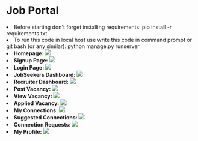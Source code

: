 # Job Portal
<li>Before starting don't forget installing requirements: pip install -r requirements.txt
<li>To run this code in local host use write this code in command prompt or git bash (or any similar): python manage.py runserver
<b><li>Homepage:
  <img src="./Screenshots/Homepage.png"></img>
<li>Signup Page:
  <img src="./Screenshots/Signup.png"></img>
<li>Login Page:
  <img src="./Screenshots/Login.png"></img>
<li>JobSeekers Dashboard:
  <img src="./Screenshots/JobSeekerDashboard.png"></img>
<li>Recruiter Dashboard:
  <img src="./Screenshots/RecruiterDashboard.png"></img>
<li>Post Vacancy:
  <img src="./Screenshots/PostVacancy.png"></img>
<li>View Vacancy:
  <img src="./Screenshots/ViewVacancy.png"></img>
<li>Applied Vacancy:
  <img src="./Screenshots/AppliedVacancy.png"></img>
<li>My Connections:
  <img src="./Screenshots/Myconnection.png"></img>
<li>Suggested Connections:
  <img src="./Screenshots/SuggestedConnection.png"></img>
<li>Connection Requests:
  <img src="./Screenshots/ConnectionRequest.png"></img>
<li>My Profile:
  <img src="./Screenshots/MyProfile.png"></img></li>
</b>
